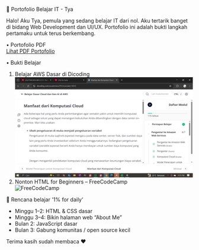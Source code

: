 🌱 Portofolio Belajar IT - Tya

Halo! Aku Tya, pemula yang sedang belajar IT dari nol. Aku tertarik banget di bidang Web Development dan UI/UX. Portofolio ini adalah bukti langkah pertamaku untuk terus berkembang.

 • Portofolio PDF  
[Lihat PDF Portofolio](./tya-portfolio-fix.pdf)

 • Bukti Belajar
1. Belajar AWS Dasar di Dicoding  
   ![Dicoding](./belajar-aws-di-dicoding.jpg)
2. Nonton HTML for Beginners – FreeCodeCamp  
   ![FreeCodeCamp](./nonton-html-for-beginners-freecodecamp.jpg)

 📝 Rencana belajar '1% for daily'
- Minggu 1–2: HTML & CSS dasar  
- Minggu 3–4: Bikin halaman web “About Me”  
- Bulan 2: JavaScript dasar  
- Bulan 3: Gabung komunitas / open source kecil

Terima kasih sudah membaca ❤
